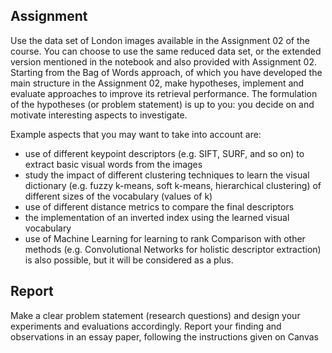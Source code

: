 ## Assignment
Use the data set of London images available in the Assignment 02 of the course. You can choose to use the same 
reduced data set, or the extended version mentioned in the notebook and also provided with Assignment 02.
Starting from the Bag of Words approach, of which you have developed the main structure in the Assignment 02, 
make hypotheses, implement and evaluate approaches to improve its retrieval performance. The formulation of 
the hypotheses (or problem statement) is up to you: you decide on and motivate interesting aspects to investigate.

Example aspects that you may want to take into account are:
- use of different keypoint descriptors (e.g. SIFT, SURF, and so on) to extract basic visual words from the 
images
- study the impact of different clustering techniques to learn the visual dictionary (e.g. fuzzy k-means, soft 
k-means, hierarchical clustering) of different sizes of the vocabulary (values of k)
- use of different distance metrics to compare the final descriptors 
- the implementation of an inverted index using the learned visual vocabulary
- use of Machine Learning for learning to rank
Comparison with other methods (e.g. Convolutional Networks for holistic descriptor extraction) is also possible, 
but it will be considered as a plus.

## Report
Make a clear problem statement (research questions) and design your experiments and evaluations accordingly. 
Report your finding and observations in an essay paper, following the instructions given on Canvas